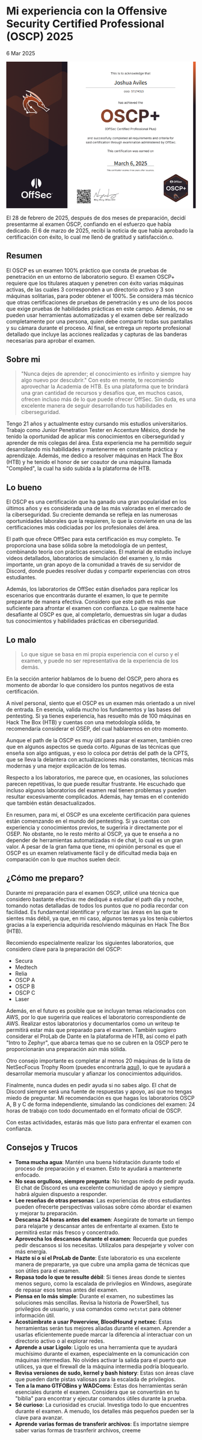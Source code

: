 # Mi experiencia con la Offensive Security Certified Professional (OSCP) 2025

6 Mar 2025

![](../img/OSCPExperience/0.png)

El 28 de febrero de 2025, después de dos meses de preparación, decidí presentarme al examen OSCP, confiando en el esfuerzo que había dedicado. El 6 de marzo de 2025, recibí la noticia de que había aprobado la certificación con éxito, lo cual me llenó de gratitud y satisfacción.o.

## Resumen

El OSCP es un examen 100% práctico que consta de pruebas de penetración en un entorno de laboratorio seguro. El examen OSCP+ requiere que los titulares ataquen y penetren con éxito varias máquinas activas, de las cuales 3 corresponden a un directorio activo y 3 son máquinas solitarias, para poder obtener el 100%. Se considera más técnico que otras certificaciones de pruebas de penetración y es uno de los pocos que exige pruebas de habilidades prácticas en este campo. Además, no se pueden usar herramientas automatizadas y el examen debe ser realizado completamente por una persona, quien debe compartir todas sus pantallas y su cámara durante el proceso. Al final, se entrega un reporte profesional detallado que incluye las acciones realizadas y capturas de las banderas necesarias para aprobar el examen.

## Sobre mi

> "Nunca dejes de aprender; el conocimiento es infinito y siempre hay algo nuevo por descubrir." Con esto en mente, te recomiendo aprovechar la Academia de HTB. Es una plataforma que te brindará una gran cantidad de recursos y desafíos que, en muchos casos, ofrecen incluso más de lo que puede ofrecer OffSec. Sin duda, es una excelente manera de seguir desarrollando tus habilidades en ciberseguridad.

Tengo 21 años y actualmente estoy cursando mis estudios universitarios. Trabajo como Junior Penetration Tester en Accenture México, donde he tenido la oportunidad de aplicar mis conocimientos en ciberseguridad y aprender de mis colegas del área. Esta experiencia me ha permitido seguir desarrollando mis habilidades y mantenerme en constante práctica y aprendizaje. Además, me dedico a resolver máquinas en Hack The Box (HTB) y he tenido el honor de ser coautor de una máquina llamada "Compiled", la cual ha sido subida a la plataforma de HTB.

## Lo bueno 

El OSCP es una certificación que ha ganado una gran popularidad en los últimos años y es considerada una de las más valoradas en el mercado de la ciberseguridad. Su creciente demanda se refleja en las numerosas oportunidades laborales que la requieren, lo que la convierte en una de las certificaciones más codiciadas por los profesionales del área.

El path que ofrece OffSec para esta certificación es muy completo. Te proporciona una base sólida sobre la metodología de un pentest, combinando teoría con prácticas esenciales. El material de estudio incluye videos detallados, laboratorios de simulación del examen y, lo más importante, un gran apoyo de la comunidad a través de su servidor de Discord, donde puedes resolver dudas y compartir experiencias con otros estudiantes.

Además, los laboratorios de OffSec están diseñados para replicar los escenarios que encontrarás durante el examen, lo que te permite prepararte de manera efectiva. Considero que este path es más que suficiente para afrontar el examen con confianza. Lo que realmente hace desafiante al OSCP es que, al completarlo, demuestras sin lugar a dudas tus conocimientos y habilidades prácticas en ciberseguridad.

## Lo malo 

> Lo que sigue se basa en mi propia experiencia con el curso y el examen, y puede no ser representativa de la experiencia de los demás.

En la sección anterior hablamos de lo bueno del OSCP, pero ahora es momento de abordar lo que considero los puntos negativos de esta certificación.

A nivel personal, siento que el OSCP es un examen más orientado a un nivel de entrada. En esencia, valida mucho los fundamentos y las bases del pentesting. Si ya tienes experiencia, has resuelto más de 100 máquinas en Hack The Box (HTB) y cuentas con una metodología sólida, te recomendaría considerar el OSEP, del cual hablaremos en otro momento.

Aunque el path de la OSCP es muy útil para pasar el examen, también creo que en algunos aspectos se queda corto. Algunas de las técnicas que enseña son algo antiguas, y eso lo coloca por detrás del path de la CPTS, que se lleva la delantera con actualizaciones más constantes, técnicas más modernas y una mejor explicación de los temas.

Respecto a los laboratorios, me parece que, en ocasiones, las soluciones parecen repetitivas, lo que puede resultar frustrante. He escuchado que incluso algunos laboratorios del examen real tienen problemas y pueden resultar excesivamente complicados. Además, hay temas en el contenido que también están desactualizados.

En resumen, para mí, el OSCP es una excelente certificación para quienes están comenzando en el mundo del pentesting. Si ya cuentas con experiencia y conocimientos previos, te sugeriría ir directamente por el OSEP. No obstante, no le resto mérito al OSCP, ya que te enseña a no depender de herramientas automatizadas ni de chat, lo cual es un gran valor. A pesar de la gran fama que tiene, mi opinión personal es que el OSCP es un examen relativamente fácil y de dificultad media baja en comparación con lo que muchos suelen decir.

## ¿Cómo me preparo?

Durante mi preparación para el examen OSCP, utilicé una técnica que considero bastante efectiva: me dediqué a estudiar el path día y noche, tomando notas detalladas de todos los puntos que no podía recordar con facilidad. Es fundamental identificar y reforzar las áreas en las que te sientes más débil, ya que, en mi caso, algunos temas ya los tenía cubiertos gracias a la experiencia adquirida resolviendo máquinas en Hack The Box (HTB).

Recomiendo especialmente realizar los siguientes laboratorios, que considero clave para la preparación del OSCP:

- Secura
- Medtech
- Relia
- OSCP A
- OSCP B
- OSCP C
- Laser

Además, en el futuro es posible que se incluyan temas relacionados con AWS, por lo que sugeriría que realices el laboratorio correspondiente de AWS. Realizar estos laboratorios y documentarlos como un writeup te permitirá estar más que preparado para el examen. También sugiero considerar el ProLab de Dante en la plataforma de HTB, así como el path "Intro to Zephyr", que abarca temas que no se cubren en la OSCP pero te proporcionarán una preparación aún más sólida.

Otro consejo importante es completar al menos 20 máquinas de la lista de NetSecFocus Trophy Room (puedes encontrarla [aquí](https://docs.google.com/spreadsheets/u/1/d/1dwSMIAPIam0PuRBkCiDI88pU3yzrqqHkDtBngUHNCw8/htmlview#)), lo que te ayudará a desarrollar memoria muscular y afianzar los conocimientos adquiridos.

Finalmente, nunca dudes en pedir ayuda si no sabes algo. El chat de Discord siempre será una fuente de respuestas y apoyo, así que no tengas miedo de preguntar. Mi recomendación es que hagas los laboratorios OSCP A, B y C de forma independiente, simulando las condiciones del examen: 24 horas de trabajo con todo documentado en el formato oficial de OSCP.

Con estas actividades, estarás más que listo para enfrentar el examen con confianza.

## Consejos y Trucos

- **Toma mucha agua**: Mantén una buena hidratación durante todo el proceso de preparación y el examen. Esto te ayudará a mantenerte enfocado.
- **No seas orgulloso, siempre pregunta**: No tengas miedo de pedir ayuda. El chat de Discord es una excelente comunidad de apoyo y siempre habrá alguien dispuesto a responder.
- **Lee reseñas de otras personas**: Las experiencias de otros estudiantes pueden ofrecerte perspectivas valiosas sobre cómo abordar el examen y mejorar tu preparación.
- **Descansa 24 horas antes del examen**: Asegúrate de tomarte un tiempo para relajarte y descansar antes de enfrentarte al examen. Esto te permitirá estar más fresco y concentrado.
- **Aprovecha los descansos durante el examen**: Recuerda que puedes pedir descansos si los necesitas. Utilízalos para despejarte y volver con más energía.
- **Hazte sí o sí el ProLab de Dante**: Este laboratorio es una excelente manera de prepararte, ya que cubre una amplia gama de técnicas que son útiles para el examen.
- **Repasa todo lo que te resulte débil**: Si tienes áreas donde te sientes menos seguro, como la escalada de privilegios en Windows, asegúrate de repasar esos temas antes del examen.
- **Piensa en lo más simple**: Durante el examen, no subestimes las soluciones más sencillas. Revisa la historia de PowerShell, tus privilegios de usuario, y usa comandos como `netstat` para obtener información útil.
- **Acostúmbrate a usar Powerview, BloodHound y netxec**: Estas herramientas serán tus mejores aliadas durante el examen. Aprender a usarlas eficientemente puede marcar la diferencia al interactuar con un directorio activo o al explorar redes.
- **Aprende a usar Ligolo**: Ligolo es una herramienta que te ayudará muchísimo durante el examen, especialmente en la comunicación con máquinas intermedias. No olvides activar la salida para el puerto que utilices, ya que el firewall de la máquina intermedia podría bloquearlo.
- **Revisa versiones de sudo, kernel y bash history**: Estas son áreas clave que pueden darte pistas valiosas para la escalada de privilegios.
- **Ten a la mano GTFOBins y WADComs**: Estas dos herramientas serán esenciales durante el examen. Considera que se convertirán en tu "biblia" para encontrar y ejecutar comandos útiles durante la prueba.
- **Sé curioso**: La curiosidad es crucial. Investiga todo lo que encuentres durante el examen. A menudo, los detalles más pequeños pueden ser la clave para avanzar.
- **Aprende varias formas de transferir archivos**: Es importatne siempre saber varias formas de trasnferir archivos, creeme

